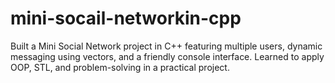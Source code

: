 # mini-socail-networkin-cpp
Built a Mini Social Network project in C++ featuring multiple users, dynamic messaging using vectors, and a friendly console interface. Learned to apply OOP, STL, and problem-solving in a practical project.
